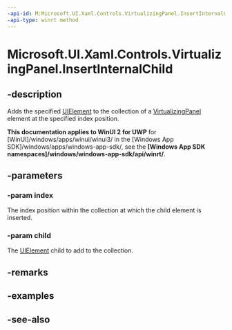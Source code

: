 ```yaml
---
-api-id: M:Microsoft.UI.Xaml.Controls.VirtualizingPanel.InsertInternalChild(System.Int32,Microsoft.UI.Xaml.UIElement)
-api-type: winrt method
---
```


<!-- Method syntax
protected void InsertInternalChild(System.Int32 index, Windows.UI.Xaml.UIElement child)
-->

# Microsoft.UI.Xaml.Controls.VirtualizingPanel.InsertInternalChild

## -description
Adds the specified [UIElement](../microsoft.ui.xaml/uielement.md) to the collection of a [VirtualizingPanel](virtualizingpanel.md) element at the specified index position.

**This documentation applies to WinUI 2 for UWP** for [WinUI]/windows/apps/winui/winui3/ in the [Windows App SDK]/windows/apps/windows-app-sdk/, see the **[Windows App SDK namespaces]/windows/windows-app-sdk/api/winrt/**.

## -parameters
### -param index
The index position within the collection at which the child element is inserted.

### -param child
The [UIElement](../microsoft.ui.xaml/uielement.md) child to add to the collection.

## -remarks

## -examples

## -see-also
